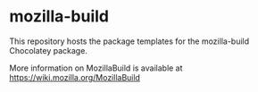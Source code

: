 # mozilla-build

This repository hosts the package templates for the mozilla-build Chocolatey package.

More information on MozillaBuild is available at https://wiki.mozilla.org/MozillaBuild

